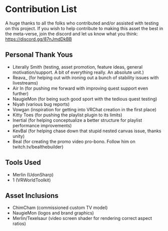# Contribution List
A huge thanks to all the folks who contributed and/or assisted with testing on this project.
If you wish to help contribute to making this asset the best in the meta-verse, join the discord and let us know what you think: https://discord.gg/87nJmdDkBB

## Personal Thank Yous
- Literally Smith (testing, asset promotion, feature ideas, general motivation/support. A bit of everything really. An absolute unit.)
- Reava_ (for helping out with ironing out a bunch of stability issues with livestreams)
- Air In (for pushing me forward with improving quest support even further)
- NaugieMon (for being such good sport with the tedious quest testing)
- Niyah (various bug reports)
- Vowgan (inspiration for getting into VRChat creation in the first place)
- Kitty Toes (for pushing the playlist plugin to its limits)
- Inertial (for helping conceptualize a better structure for playlist performance improvements)
- KevBal (for helping chase down that stupid nested canvas issue, thanks unity)
- Beal (for creating the promo video pro-bono. Follow him on twitch.tv/bealthebuilder)

## Tools Used
- Merlin (UdonSharp)
- 1 (VRWorldToolkit)

## Asset Inclusions
- ChimCham (commissioned custom TV model)
- NaugieMon (logos and brand graphics)
- Merlin/Texelsaur (video screen shader for rendering correct aspect ratios)